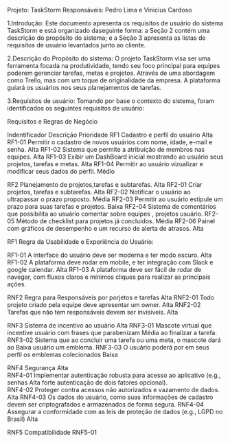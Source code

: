 Projeto:
TaskStorm
Responsáveis: Pedro Lima e Vinicius Cardoso

1.Introdução:
Este documento apresenta os requisitos de usuário do sistema TaskStorm e está organizado daseguinte forma: 
a Seção 2 contém uma descrição do propósito do sistema; e a Seção 3 apresenta as listas de requisitos de usuário levantados junto ao cliente.

2.Descrição do Propósito do sistema:
O projeto TaskStorm visa ser uma ferramenta focada na produtividade, tendo seu foco principal para equipes poderem gerenciar tarefas, metas e projetos. 
Através de uma abordagem como Trello, mas com um toque de originalidade da empresa. A plataforma guiará os usuários nos seus planejamentos de tarefas.

3.Requisitos de usuário:
Tomando por base o contexto do sistema, foram identificados os seguintes requisitos de usuário:

Requisitos e Regras de Negócio

Indentificador  Descrição                                                                       Prioridade
RF1            Cadastro e perfil do usuário                                                     Alta
RF1-01         Permitir o cadastro de novos usuários com nome, idade, e-mail e senha.           Alta
RF1-02         Sistema que permite a atribuição de membros nas equipes.                         Alta
RF1-03         Exibir um DashBoard inicial mostrando ao usuário seus projetos, tarefas e metas. Alta
RF1-04         Permitir ao usuário vizualizar e modificar seus dados do perfil.                 Médio

RF2            Planejamento de projetos,tarefas e subtarefas.                                   Alta
RF2-01         Criar projetos, tarefas e subtarefas.                                            Alta
RF2-02         Notificar o usuário ao ultrapassar o prazo proposto.                             Média
RF2-03         Permitir ao usuário estipule um prazo para suas tarefas e projetos.              Baixa
RF2-04         Sistema de comentários que possibilita ao usuário comentar sobre equipes
               , projetos usuário.
RF2-05         Método de checklist para projetos já concluidos.                                 Média
RF2-06         Painel com gráficos de desempenho e um recurso de alerta de atrasos.             Alta

RF1           Regra da Usabilidade e Experiência do Usuário:
 
RF1-01        A interface do usuário deve ser moderna e ter modo escuro.                       Alta
RF1-02        A plataforma deve rodar em mobile, e ter integração com Slack e google calendar. Alta
RF1-03        A plataforma deve ser fácil de rodar de navegar, com fluxos claros e mínimos
               cliques para realizar as principais ações.

RNF2            Regra para Responsáveis por porjetos e tarefas                                              Alta
RNF2-01        Todo projeto criado pela equipe deve apresentar um owner.                        Alta
RNF2-02        Tarefas que não tem responsáveis devem ser invisíveis.                           Alta

RNF3           Sistema de incentivo ao usuário                                                  Alta
RNF3-01        Mascote virtual que incentive usuário com frases que parabenizam                 Média
               ao finalizar a tarefa.
RNF3-02        Sistema que ao concluir uma tarefa ou uma meta, o mascote dará ao                Baixa
               usuário um emblema.
RNF3-03        O usuário poderá por em seus perfil os emblemas colecionados                     Baixa

RNF4           Segurança                                                                        Alta  
RNF4-01        Implementar autenticação robusta para acesso ao aplicativo (e.g., senhas         Alta
               forte autenticação de dois fatores opcional).           
RNF4-02        Proteger contra acessos não autorizados e vazamento de dados.                    Alta
RNF4-03        Os dados do usuário, como suas informações de cadastro devem ser
               criptografados e armazenados de forma segura.
RNF4-04        Assegurar a conformidade com as leis de proteção de dados (e.g., LGPD no Brasil) Alta

RNF5           Compatibilidade
RNF5-01        
               
